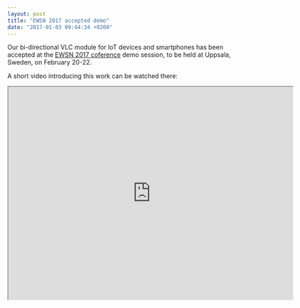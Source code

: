 ```yaml
---
layout: post
title: "EWSN 2017 accepted demo"
date: "2017-01-03 09:44:34 +0200"
---
```


Our bi-directional VLC module for IoT devices and smartphones has been accepted at the [EWSN 2017 coference](http://www.ewsn2017.org/) demo session, to be held at Uppsala, Sweden, on February 20-22.

A short video introducing this work can be watched there:

<iframe src="https://drive.google.com/file/d/0B8YRL5wyKBpyX1lTMmt2UUY2TTQ/preview" width="640" height="480"></iframe>